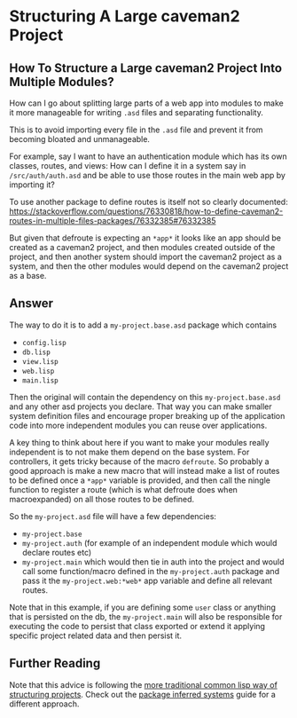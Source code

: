 # Structuring A Large caveman2 Project

## How To Structure a Large caveman2 Project Into Multiple Modules?

How can I go about splitting large parts of a web app into modules to make it more manageable for writing `.asd` files and separating functionality.

This is to avoid importing every file in the `.asd` file and prevent it from becoming bloated and unmanageable.

For example, say I want to have an authentication module which has its own classes, routes, and views: How can I define it in a system say in `/src/auth/auth.asd` and be able to use those routes in the main web app by importing it?

To use another package to define routes is itself not so clearly documented: https://stackoverflow.com/questions/76330818/how-to-define-caveman2-routes-in-multiple-files-packages/76332385#76332385

But given that defroute is expecting an `*app*` it looks like an app should be created as a caveman2 project, and then modules created outside of the project, and then another system should import the caveman2 project as a system, and then the other modules would depend on the caveman2 project as a base.

## Answer

The way to do it is to add a `my-project.base.asd` package which contains

- `config.lisp`
- `db.lisp`
- `view.lisp`
- `web.lisp`
- `main.lisp`

Then the original will contain the dependency on this `my-project.base.asd` and any other asd projects you declare. That way you can make smaller system definition files and encourage proper breaking up of the application code into more independent modules you can reuse over applications.

A key thing to think about here if you want to make your modules really independent is to not make them depend on the base system. For controllers, it gets tricky because of the macro `defroute`. So probably a good approach is make a new macro that will instead make a list of routes to be defined once a `*app*` variable is provided, and then call the ningle function to register a route (which is what defroute does when macroexpanded) on all those routes to be defined.

So the `my-project.asd` file will have a few dependencies:

- `my-project.base`
- `my-project.auth` (for example of an independent module which would declare routes etc)
- `my-project.main` which would then tie in auth into the project and would call some function/macro defined in the `my-project.auth` package and pass it the `my-project.web:*web*` app variable and define all relevant routes.

Note that in this example, if you are defining some `user` class or anything that is persisted on the db, the `my-project.main` will also be responsible for executing the code to persist that class exported or extend it applying specific project related data and then persist it.

## Further Reading

Note that this advice is following the [more traditional common lisp way of structuring projects](/docs/tutorial/projects/structuring_large_projects). Check out the [package inferred systems](/docs/tutorial/projects/package_inferred) guide for a different approach.
